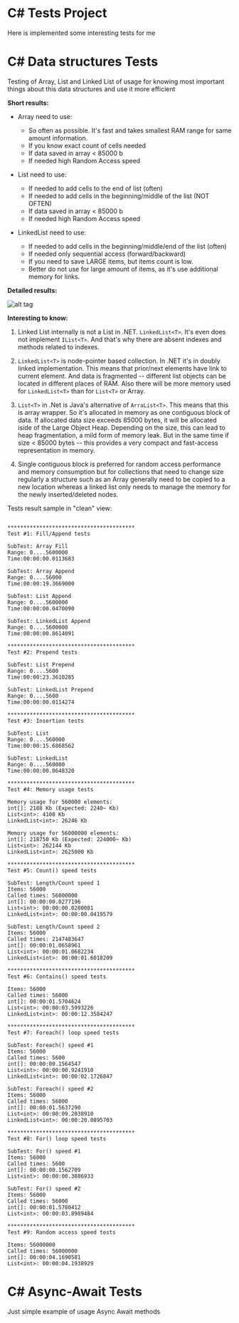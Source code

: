 ﻿# C# Tests Project

Here is implemented some interesting tests for me


# C#  Data structures Tests
Testing of Array, List and Linked List of usage for knowing most important things about this data structures and use it more efficient

**Short results:**

* Array need to use:
  * So often as possible. It's fast and takes smallest RAM range for same amount information.
  * If you know exact count of cells needed
  * If data saved in array < 85000 b
  * If needed high Random Access speed

* List need to use:
  * If needed to add cells to the end of list (often)
  * If needed to add cells in the beginning/middle of the list (NOT OFTEN)
  * If data saved in array < 85000 b
  * If needed high Random Access speed

* LinkedList need to use:
  * If needed to add cells in the beginning/middle/end of the list (often)
  * If needed only sequential access (forward/backward)
  * If you need to save LARGE items, but items count is low.
  * Better do not use for large amount of items, as it's use additional memory for links.


**Detailed results:**

![alt tag](https://i.stack.imgur.com/iBz6V.png)


**Interesting to know:**
1. Linked List internally is not a List in .NET. ```LinkedList<T>```. It's even does not implement ```IList<T>```. And that's why there are absent indexes and methods related to indexes.

2. ```LinkedList<T>``` is node-pointer based collection. In .NET it's in doubly linked implementation. This means that prior/next elements have link to current element. And data is fragmented -- different list objects can be located in different places of RAM. Also there will be more memory used for ```LinkedList<T>``` than for ```List<T>``` or Array.

3. ```List<T>``` in .Net is Java's alternative of ```ArraList<T>```. This means that this is array wrapper. So it's allocated in memory as one contiguous block of data. If allocated data size exceeds 85000 bytes, it will be allocated iside of the Large Object Heap. Depending on the size, this can lead to heap fragmentation, a mild form of memory leak. But in the same time if size < 85000 bytes -- this provides a very compact and fast-access representation in memory. 

4. Single contiguous block is preferred for random access performance and memory consumption but for collections that need to change size regularly a structure such as an Array generally need to be copied to a new location whereas a linked list only needs to manage the memory for the newly inserted/deleted nodes. 


Tests result sample in "clean" view:
```

****************************************
Test #1: Fill/Append tests

SubTest: Array Fill
Range: 0....5600000
Time:00:00:00.0113683

SubTest: Array Append
Range: 0....56000
Time:00:00:19.3669000

SubTest: List Append
Range: 0....5600000
Time:00:00:00.0470090

SubTest: LinkedList Append
Range: 0....5600000
Time:00:00:00.8614091

****************************************
Test #2: Prepend tests

SubTest: List Prepend
Range: 0....5600
Time:00:00:23.3610285

SubTest: LinkedList Prepend
Range: 0....5600
Time:00:00:00.0114274

****************************************
Test #3: Insertion tests

SubTest: List
Range: 0....560000
Time:00:00:15.6868562

SubTest: LinkedList
Range: 0....560000
Time:00:00:00.0648320

****************************************
Test #4: Memory usage tests

Memory usage for 560000 elements:
int[]: 2188 Kb (Expected: 2240~ Kb)
List<int>: 4100 Kb
LinkedList<int>: 26246 Kb

Memory usage for 56000000 elements:
int[]: 218750 Kb (Expected: 224000~ Kb)
List<int>: 262144 Kb
LinkedList<int>: 2625000 Kb

****************************************
Test #5: Count() speed tests

SubTest: Length/Count speed 1
Items: 56000
Called times: 56000000
int[]: 00:00:00.0277196
List<int>: 00:00:00.0280081
LinkedList<int>: 00:00:00.0419579

SubTest: Length/Count speed 2
Items: 56000
Called times: 2147483647
int[]: 00:00:01.0658961
List<int>: 00:00:01.0682234
LinkedList<int>: 00:00:01.6018209

****************************************
Test #6: Contains() speed tests

Items: 56000
Called times: 56000
int[]: 00:00:01.5704624
List<int>: 00:00:03.5993226
LinkedList<int>: 00:00:12.3584247

****************************************
Test #7: Foreach() loop speed tests

SubTest: Foreach() speed #1
Items: 56000
Called times: 5600
int[]: 00:00:00.1564547
List<int>: 00:00:00.9241910
LinkedList<int>: 00:00:02.1726847

SubTest: Foreach() speed #2
Items: 56000
Called times: 56000
int[]: 00:00:01.5637290
List<int>: 00:00:09.2038910
LinkedList<int>: 00:00:20.0895703

****************************************
Test #8: For() loop speed tests

SubTest: For() speed #1
Items: 56000
Called times: 5600
int[]: 00:00:00.1562709
List<int>: 00:00:00.3886933

SubTest: For() speed #2
Items: 56000
Called times: 56000
int[]: 00:00:01.5780412
List<int>: 00:00:03.8989484

****************************************
Test #9: Random access speed tests

Items: 56000000
Called times: 56000000
int[]: 00:00:04.1690581
List<int>: 00:00:04.1938929

```

# C#  Async-Await Tests

Just simple example of usage Async Await methods

